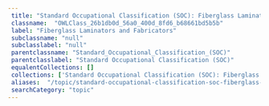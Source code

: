```yaml
--- 
 title: "Standard Occupational Classification (SOC): Fiberglass Laminators and Fabricators" 
 classname:  "OWLClass_26b1db0d_56a0_400d_8fd6_b68661bd5b5b" 
 label: "Fiberglass Laminators and Fabricators" 
 subclassname: "null" 
 subclasslabel: "null" 
 parentclassname: "Standard_Occupational_Classification_(SOC)" 
 parentclasslabel: "Standard Occupational Classification (SOC)" 
 equalentCollections: [] 
 collections: ['Standard Occupational Classification (SOC): Fiberglass Laminators and Fabricators']
 aliases:  "/topic/standard-occupational-classification-soc-fiberglass-laminators-and-fabricators"  
 searchCategory: "topic" 
---
```

